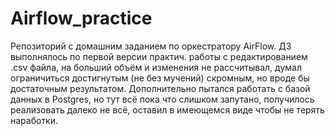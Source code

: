 # Airflow_practice
Репозиторий с домашним заданием по оркестратору AirFlow.
ДЗ выполнялось по первой версии практич. работы с редактированием .csv файла, на больший объём и изменения не рассчитывал, думал ограничиться достигнутым (не без мучений) скромным, но вроде бы достаточным результатом. Дополнительно пытался работать с базой данных в Postgres, но тут всё пока что слишком запутано, получилось реализовать далеко не всё, оставил в имеющемся виде чтобы не терять наработки.
